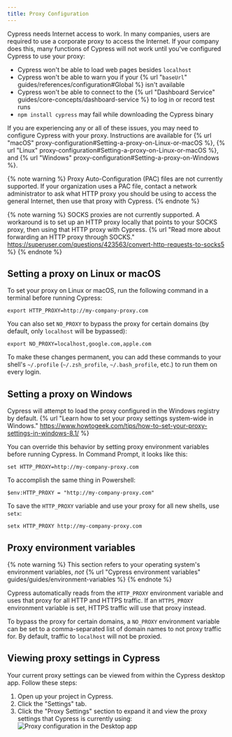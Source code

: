 ```yaml
---
title: Proxy Configuration
---
```


Cypress needs Internet access to work. In many companies, users are required to use a corporate proxy to access the Internet. If your company does this, many functions of Cypress will not work until you've configured Cypress to use your proxy:

* Cypress won't be able to load web pages besides `localhost`
* Cypress won't be able to warn you if your {% url "`baseUrl`" guides/references/configuration#Global %} isn't available
* Cypress won't be able to connect to the {% url "Dashboard Service" guides/core-concepts/dashboard-service %} to log in or record test runs
* `npm install cypress` may fail while downloading the Cypress binary

If you are experiencing any or all of these issues, you may need to configure Cypress with your proxy. Instructions are available for {% url "macOS" proxy-configuration#Setting-a-proxy-on-Linux-or-macOS %}, {% url "Linux" proxy-configuration#Setting-a-proxy-on-Linux-or-macOS %}, and {% url "Windows" proxy-configuration#Setting-a-proxy-on-Windows %}.

{% note warning %}
Proxy Auto-Configuration (PAC) files are not currently supported. If your organization uses a PAC file, contact a network administrator to ask what HTTP proxy you should be using to access the general Internet, then use that proxy with Cypress.
{% endnote %}

{% note warning %}
SOCKS proxies are not currently supported. A workaround is to set up an HTTP proxy locally that points to your SOCKS proxy, then using that HTTP proxy with Cypress. {% url "Read more about forwarding an HTTP proxy through SOCKS." https://superuser.com/questions/423563/convert-http-requests-to-socks5 %}
{% endnote %}

## Setting a proxy on Linux or macOS

To set your proxy on Linux or macOS, run the following command in a terminal before running Cypress:

```shell
export HTTP_PROXY=http://my-company-proxy.com
```

You can also set `NO_PROXY` to bypass the proxy for certain domains (by default, only `localhost` will be bypassed):

```shell
export NO_PROXY=localhost,google.com,apple.com
```

To make these changes permanent, you can add these commands to your shell's `~/.profile` (`~/.zsh_profile`, `~/.bash_profile`, etc.) to run them on every login.

## Setting a proxy on Windows

Cypress will attempt to load the proxy configured in the Windows registry by default. {% url "Learn how to set your proxy settings system-wide in Windows." https://www.howtogeek.com/tips/how-to-set-your-proxy-settings-in-windows-8.1/ %}

You can override this behavior by setting proxy environment variables before running Cypress. In Command Prompt, it looks like this:

```shell
set HTTP_PROXY=http://my-company-proxy.com
```

To accomplish the same thing in Powershell:

```shell
$env:HTTP_PROXY = "http://my-company-proxy.com"
```

To save the `HTTP_PROXY` variable and use your proxy for all new shells, use `setx`:

```shell
setx HTTP_PROXY http://my-company-proxy.com
```

## Proxy environment variables

{% note warning %}
This section refers to your operating system's environment variables, *not* {% url "Cypress environment variables" guides/guides/environment-variables %}
{% endnote %}

Cypress automatically reads from the `HTTP_PROXY` environment variable and uses that proxy for all HTTP and HTTPS traffic. If an `HTTPS_PROXY` environment variable is set, HTTPS traffic will use that proxy instead.

To bypass the proxy for certain domains, a `NO_PROXY` environment variable can be set to a comma-separated list of domain names to not proxy traffic for. By default, traffic to `localhost` will not be proxied.

## Viewing proxy settings in Cypress

Your current proxy settings can be viewed from within the Cypress desktop app. Follow these steps:

1. Open up your project in Cypress.
2. Click the "Settings" tab.
3. Click the "Proxy Settings" section to expand it and view the proxy settings that Cypress is currently using: ![Proxy configuration in the Desktop app](/img/guides/proxy-configuration.png)
